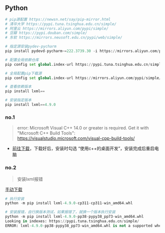 ## Python

```python
# pip源配置 https://newsn.net/say/pip-mirror.html
# 清华大学 https://pypi.tuna.tsinghua.edu.cn/simple/
# 阿里云 https://mirrors.aliyun.com/pypi/simple/
# 豆瓣 https://pypi.douban.com/simple/
# 东软 https://mirrors.neusoft.edu.cn/pypi/web/simple/

# 指定源安装pydev-pycharm
pip install pydevd-pycharm~=222.3739.30 -i https://mirrors.aliyun.com/pypi/simple/

# 配置全局依赖仓库
pip config set global.index-url https://pypi.tuna.tsinghua.edu.cn/simple/

# 全局配置pip下载源
pip config set global.index-url https://mirrors.aliyun.com/pypi/simple/

# 查看依赖版本
pip install lxml==

# 安装指定版本
pip install lxml==4.9.0
```



### no.1

> error: Microsoft Visual C++ 14.0 or greater is required. Get it with "Microsoft C++ Build Tools": https://visualstudio.microsoft.com/visual-cpp-build-tools/

* [前往下载](https://visualstudio.microsoft.com/visual-cpp-build-tools/)，下载好后，安装时勾选 “使用c++的桌面开发”，安装完成后重启电脑

### no.2

> 安装lxml报错

[手动下载](https://www.lfd.uci.edu/~gohlke/pythonlibs/#lxml)

```python
# 执行安装
python -m pip install lxml-4.9.0-cp311-cp311-win_amd64.whl

# 安装报错，自行换版本测试，如果报错了，就换一个版本执行安装
python -m pip install lxml-4.9.0-pp38-pypy38_pp73-win_amd64.whl
Looking in indexes: https://pypi.tuna.tsinghua.edu.cn/simple/
ERROR: lxml-4.9.0-pp38-pypy38_pp73-win_amd64.whl is not a supported wheel on this platform.
```

